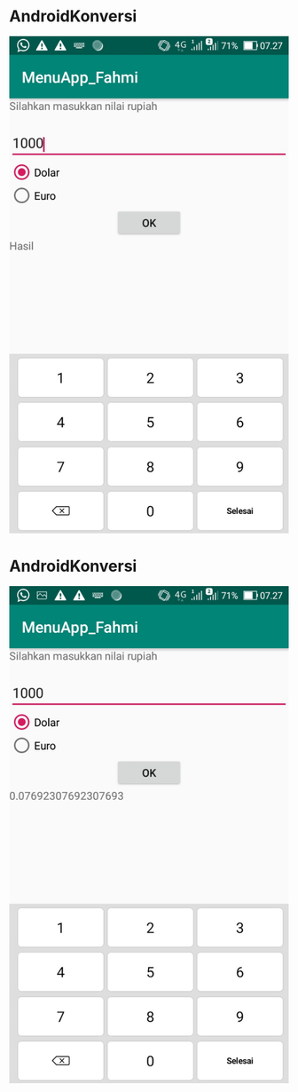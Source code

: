 # AndroidKonversi
![alt text](https://github.com/nurfahmisidiq/AndroidKonversi/blob/master/dollar.jpg)

# AndroidKonversi
![alt text](https://github.com/nurfahmisidiq/AndroidKonversi/blob/master/euro.jpg)
